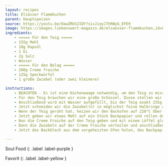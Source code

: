 ```yaml
---
layout: recipes
title: Elsässer Flammkuchen
parent: Hauptspeisen
source: https://youtu.be/OawZRbS2IQY?si=JieyJ7hRWyG_EFE9
image: https://images.liebenswert-magazin.de/elsaesser-flammkuchen,id=6f5a4c5c,b=liebenswert,w=1600,ca=0.00,0.00,100.00,100.00,rm=sk.jpeg
ingredients:
    - ===== Für den Teig =====
    - 155g Mehl
    - 10g Rapsöl
    - 1 Ei
    - 2g Salz
    - Wasser
    - ===== Für den Belag =====
    - 200g Creme fraiche
    - 125g Speckwürfel
    - 1 große Zwiebel (oder zwei kleinere)

instructions:
    - BEACHTEN - Es ist eine Küchenwaage notwendig, um den Teig zu mischen. Damit der Flammkuchen knusprig wird ist es notwendig, den Flüssigkeitsgehalt genau zu bestimmen, weshalb alle Zutaten gewogen werden müssen.
    - Für den Teig brauchen wir eine große Schüssel. Diese stellen wir auf die Küchenwaage und nullen diese. Dann geben wir das Mehl, Rapsöl, Salz und Ei in die Schüssel.
    - Anschließend wird mit Wasser aufgefüllt, bis der Teig exakt 255g schwer ist. Dann wird er geknetet bis er nicht mehr klebt und glatt geworden ist. Den Teig in Frischhaltefolie wickeln und zur Seite stellen, denn er muss jetzt mindestens 1h lang ruhen (bis zu 24h im voraus, dann aber im Kühlschrank lagern).
    - Jetzt schneiden wir die Zwiebel(n) in möglichst feine Halbringe und geben sie in eine Schüssel und vermischen sie mit einer Prise Salz. Dann stellen wir sie abgedeckt zur Seite, bis der Teig geruht hat.
    - Wenn der Teig geruht hat, heizen wir den Backofen auf 220°C Ober-/Unterhitze vor. Das Blech zum Backen muss auch im Ofen vorheizen.
    - Jetzt geben wir etwas Mehl auf ein Stück Backpapier und rollen den Teig möglichst dünn darauf aus. Dann geben wir auf den Rand des Teiges rundherum etwas Rapsöl und verstreichen es mit einem Backpinsel gleichmäßig auf dem Rand des Teiges.
    - Nun die Creme Fraiche auf den Teig geben und mit einem Löffel gleichmäßig, aber nicht bis ganz zum Rand verteilen.
    - Dann die Zwiebeln auf der Creme Fraiche verteilen und anschließend die Speckwürfel darüber streuen.
    - Jetzt das Backblech aus dem vorgeheizten Ofen holen, das Backpapier mit dem Flammkuchen darauflegen und den Flammkuchen für ca. 8-12 Minuten (je nach Ofen) backen, bis der Rand goldbraun ist. Fertig!

---
```

Soul Food
{: .label .label-purple }

Favorit
{: .label .label-yellow }
